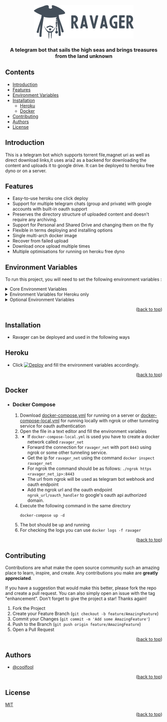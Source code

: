 <div align="center" id = "top">
  <img src="ravager.png"  alt="ravager logo"/>
  <h3>A telegram bot that sails the high seas and brings treasures from the land unknown</h3> 
</div>

## Contents
- [Introduction](#Introduction)
- [Features](#Features)
- [Environment Variables](#Environment-Variables)
- [Installation](#Installation)
  - [Heroku](#Heroku)
  - [Docker](#Docker)
- [Contributing](#Contributing)
- [Authors](#Authors)
- [License](#License)

## Introduction

This is a telegram bot which supports torrent file,magnet uri as well as direct download links,it uses aria2 as a backend 
for downloading the content and uploads it to google drive. It can be deployed to heroku free dyno or on a server.

## Features

- Easy-to-use heroku one click deploy
- Support for multiple telegram chats (group and private) with google accounts with built-in oauth support
- Preserves the directory structure of uploaded content and doesn't require any archiving.
- Support for Personal and Shared Drive and changing them on the fly
- Flexible in terms deploying and installing options
- Single multi-arch docker image
- Recover from failed upload
- Download once upload multiple times
- Multiple optimisations for running on heroku free dyno


## Environment Variables
To run this project, you will need to set the following environment variables :
<details>
    <summary>Core Environment Variables</summary>
    <ul>
        <details>
            <summary>APP_URL</summary>
            <p>The url where the app will be hosted i.e for heroku it will be 
            https://{appname}.herokuapp.com or for self-hosted server it will be
            https://{hostname_or_ip}:{port} where port is usally 8443</p>
        </details>
        <details> 
            <summary>CLIENT_CONFIG</summary>
            <p>
                The client_secret.json from Google Oauth Client ID with /auth/drive and /auth/drive.metadata scopes <br>
                The URLs added to authorized domains should be your APP_URL and APP_URL/oauth_handler
                For more info on how to setup Oauth Client visit <a href="https://developers.google.com/drive/api/v3/about-auth">Official Google Docs</a>
            </p>
        </details>
        <details>
            <summary>BOT_TOKEN</summary>
            <p>The bot token for telegram bot, for more info on how to create a bot and get
            a token visit <a href="https://core.telegram.org/bots#3-how-do-i-create-a-bot">How to create a telegram bot</a></p>
        </details>
        <details>
            <summary>STATE_SECRET_KEY</summary>
            <p>A random alphanumeric text used as a salt in generating state for oauth authorization. <br>
           Not required in heroku caused generator is used while deploying</p>
        </details>
        <details>
            <summary>BOT_URL</summary>
            <p>The telegram bot url,this is usually in the form https://t.me/{bot_username}</p>
        </details>
        <details>
            <summary>ALLOWLIST</summary>
            <p>Should there be a filter where password is required for access to the bot <br>
                Set as "True" or "False"</p>
        </details>
        <details>
            <summary>GROUP_PASSWORD</summary>
            <p>Password used for allowing a group chat access to the bot,should be set if "ALLOWLIST" is enabled</p>
        </details>
        <details>
            <summary>USER_PASSWORD</summary>
            <p>Password used for allowing a user access to the bot,should be set if "ALLOWLIST" is enabled</p>
        </details> 
    </ul>
</details>
<details>
    <summary>Environment Variables for Heroku only</summary>
    <ul>
    <details>
        <summary>KEEP_HEROKU_ALIVE</summary>
        <p> The application hosted in heroku free dyno sleeps after 20 minutes of no activity,to conteract this the application
        can ping itself every 5 minutes and keep itself alive.<br>Should be set to either "True" or "False"
        </p>
    </details>
    <details>
        <summary>HEROKU_API_TOKEN</summary>
        <p>Heroku dynos are restarted every 24 hours + random(0-216)minutes,but if there is a restart before that the restart time is reset.
        The bot can give you the approx restart time and restart itself when no activity occurs for 4 hours if it has the Platform API Token<br>
        The token can be found <a href="https://dashboard.heroku.com/account">here</a></p>
    </details>
    </ul>
</details>
<details>
    <summary>Optional Environment Variables</summary>
    <ul>
        <details>
        <summary>DATABASE_URL</summary>
        <p>The DATABASE URI for custom SQL Database</p>
        </details>
        <details>
        <summary>REDIS_URL</summary>
        <p>The URL for connecting to custom redis instance</p>
        </details>
        <details>
        <summary>LOG_LEVEL</summary>
        <p>The log level to be displayed in console,all the log levels can be found <a href="https://docs.python.org/3/library/logging.html#logging-levels">here</a><br>
        Only numeric value is supported</p>
        </details>
        <details>
        <summary>PORT</summary>
        <p>Custom port for hosting the application,but only Ports supported by telegram should be used when the application is not hosted behind a reverse proxy</p>
        </details>
    </ul>
</details>

<p align="right">(<a href="#top">back to top</a>)</p>

## Installation
- Ravager can be deployed and used in the following ways

## Heroku
- Click [![Deploy](https://www.herokucdn.com/deploy/button.svg)](https://heroku.com/deploy?template=https://github.com/coolfool/ravager) and fill the environment variables accordingly. 
<p align="right">(<a href="#top">back to top</a>)</p>

## Docker

- ### Docker Compose
    1) Download [docker-compose.yml]() for running on a server or [docker-compose-local.yml]() for running locally with ngrok or other tunneling service for oauth authentication
    2) Open the file in a text editor and fill the environment variables
    3) - If `docker-compose-local.yml` is used you have to create a docker network called `ravager_net`
       - Forward the connection for `ravager_net` with port `8443` using ngrok or some other tunneling service.
       - Get the ip for `ravager_net` using the command `docker inspect ravager_net`
       - For ngrok the command should be as follows: `./ngrok https <ravager_net_ip>:8443`
       - The url from ngrok will be used as telegram bot webhook and oauth endpoint
       - Add the ngrok url and the oauth endpoint `ngrok_url/oauth_handler` to google's oauth api authorized domain.
    4) Execute the following command in the same directory
        ```
        docker-compose up -d
        ```
    5) The bot should be up and running
    6) For checking the logs you can use `docker logs -f ravager`
<p align="right">(<a href="#top">back to top</a>)</p>

## Contributing

Contributions are what make the open source community such an amazing place to learn, inspire, and create. Any contributions you make are **greatly appreciated**.

If you have a suggestion that would make this better, please fork the repo and create a pull request. You can also simply open an issue with the tag "enhancement".
Don't forget to give the project a star! Thanks again!

1. Fork the Project
2. Create your Feature Branch (`git checkout -b feature/AmazingFeature`)
3. Commit your Changes (`git commit -m 'Add some AmazingFeature'`)
4. Push to the Branch (`git push origin feature/AmazingFeature`)
5. Open a Pull Request

<p align="right">(<a href="#top">back to top</a>)</p>


## Authors

- [@coolfool](https://www.github.com/coolfool)

<p align="right">(<a href="#top">back to top</a>)</p>

## License

[MIT](https://choosealicense.com/licenses/mit/)

<p align="right">(<a href="#top">back to top</a>)</p>

